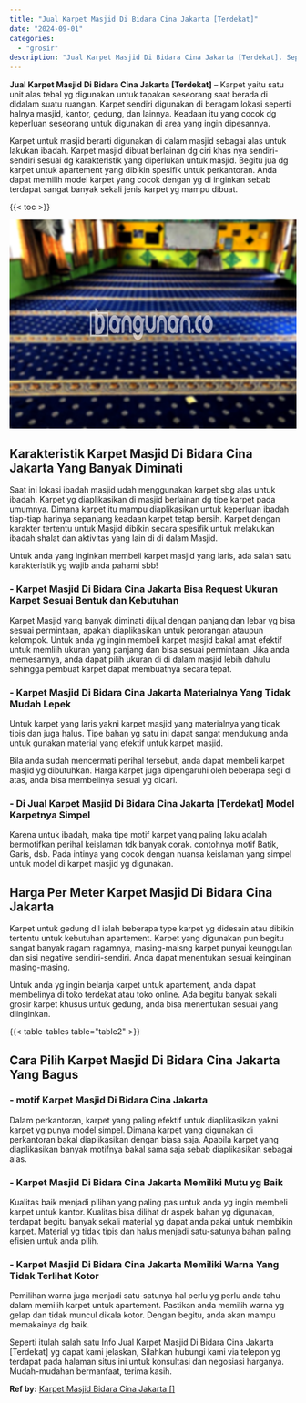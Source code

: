 ```yaml
---
title: "Jual Karpet Masjid Di Bidara Cina Jakarta [Terdekat]"
date: "2024-09-01"
categories: 
  - "grosir"
description: "Jual Karpet Masjid Di Bidara Cina Jakarta [Terdekat]. Seperti itulah salah satu Info Jual Karpet Masjid Di Bidara Cina Jakarta [Terdekat] yg dapat kami jel..."
---
```


**Jual Karpet Masjid Di Bidara Cina Jakarta \[Terdekat\]** – Karpet yaitu satu unit alas tebal yg digunakan untuk tapakan seseorang saat berada di didalam suatu ruangan. Karpet sendiri digunakan di beragam lokasi seperti halnya masjid, kantor, gedung, dan lainnya. Keadaan itu yang cocok dg keperluan seseorang untuk digunakan di area yang ingin dipesannya.

Karpet untuk masjid berarti digunakan di dalam masjid sebagai alas untuk lakukan ibadah. Karpet masjid dibuat berlainan dg ciri khas nya sendiri-sendiri sesuai dg karakteristik yang diperlukan untuk masjid. Begitu jua dg karpet untuk apartement yang dibikin spesifik untuk perkantoran. Anda dapat memilih model karpet yang cocok dengan yg di inginkan sebab terdapat sangat banyak sekali jenis karpet yg mampu dibuat.

{{< toc >}}

![Jual Karpet Masjid Di Bidara Cina Jakarta [Terdekat]](/images/grosir-karpet-murah-59.png)

## Karakteristik Karpet Masjid Di Bidara Cina Jakarta Yang Banyak Diminati

Saat ini lokasi ibadah masjid udah menggunakan karpet sbg alas untuk ibadah. Karpet yg diaplikasikan di masjid berlainan dg tipe karpet pada umumnya. Dimana karpet itu mampu diaplikasikan untuk keperluan ibadah tiap-tiap harinya sepanjang keadaan karpet tetap bersih. Karpet dengan karakter tertentu untuk Masjid dibikin secara spesifik untuk melakukan ibadah shalat dan aktivitas yang lain di di dalam Masjid.

Untuk anda yang inginkan membeli karpet masjid yang laris, ada salah satu karakteristik yg wajib anda pahami sbb!

### \- Karpet Masjid Di Bidara Cina Jakarta Bisa Request Ukuran Karpet Sesuai Bentuk dan Kebutuhan

Karpet Masjid yang banyak diminati dijual dengan panjang dan lebar yg bisa sesuai permintaan, apakah diaplikasikan untuk perorangan ataupun kelompok. Untuk anda yg ingin membeli karpet masjid bakal amat efektif untuk memliih ukuran yang panjang dan bisa sesuai permintaan. Jika anda memesannya, anda dapat pilih ukuran di di dalam masjid lebih dahulu sehingga pembuat karpet dapat membuatnya secara tepat.

### \- Karpet Masjid Di Bidara Cina Jakarta Materialnya Yang Tidak Mudah Lepek

Untuk karpet yang laris yakni karpet masjid yang materialnya yang tidak tipis dan juga halus. Tipe bahan yg satu ini dapat sangat mendukung anda untuk gunakan material yang efektif untuk karpet masjid.

Bila anda sudah mencermati perihal tersebut, anda dapat membeli karpet masjid yg dibutuhkan. Harga karpet juga dipengaruhi oleh beberapa segi di atas, anda bisa membelinya sesuai yg dicari.

### \- Di Jual Karpet Masjid Di Bidara Cina Jakarta \[Terdekat\] Model Karpetnya Simpel

Karena untuk ibadah, maka tipe motif karpet yang paling laku adalah bermotifkan perihal keislaman tdk banyak corak. contohnya motif Batik, Garis, dsb. Pada intinya yang cocok dengan nuansa keislaman yang simpel untuk model di karpet masjid yg digunakan.

## Harga Per Meter Karpet Masjid Di Bidara Cina Jakarta

Karpet untuk gedung dll ialah beberapa type karpet yg didesain atau dibikin tertentu untuk kebutuhan apartement. Karpet yang digunakan pun begitu sangat banyak ragam ragamnya, masing-maisng karpet punyai keunggulan dan sisi negative sendiri-sendiri. Anda dapat menentukan sesuai keinginan masing-masing.

Untuk anda yg ingin belanja karpet untuk apartement, anda dapat membelinya di toko terdekat atau toko online. Ada begitu banyak sekali grosir karpet khusus untuk gedung, anda bisa menentukan sesuai yang diinginkan.

{{< table-tables table="table2" >}}

## Cara Pilih Karpet Masjid Di Bidara Cina Jakarta Yang Bagus

### \- motif Karpet Masjid Di Bidara Cina Jakarta

Dalam perkantoran, karpet yang paling efektif untuk diaplikasikan yakni karpet yg punya model simpel. Dimana karpet yang digunakan di perkantoran bakal diaplikasikan dengan biasa saja. Apabila karpet yang diaplikasikan banyak motifnya bakal sama saja sebab diaplikasikan sebagai alas.

### \- Karpet Masjid Di Bidara Cina Jakarta Memiliki Mutu yg Baik

Kualitas baik menjadi pilihan yang paling pas untuk anda yg ingin membeli karpet untuk kantor. Kualitas bisa dilihat dr aspek bahan yg digunakan, terdapat begitu banyak sekali material yg dapat anda pakai untuk membikin karpet. Material yg tidak tipis dan halus menjadi satu-satunya bahan paling efisien untuk anda pilih.

### \- Karpet Masjid Di Bidara Cina Jakarta Memiliki Warna Yang Tidak Terlihat Kotor

Pemilihan warna juga menjadi satu-satunya hal perlu yg perlu anda tahu dalam memilih karpet untuk apartement. Pastikan anda memilih warna yg gelap dan tidak muncul dikala kotor. Dengan begitu, anda akan mampu memakainya dg baik.

Seperti itulah salah satu Info Jual Karpet Masjid Di Bidara Cina Jakarta \[Terdekat\] yg dapat kami jelaskan, Silahkan hubungi kami via telepon yg terdapat pada halaman situs ini untuk konsultasi dan negosiasi harganya. Mudah-mudahan bermanfaat, terima kasih.

**Ref by:**  [Karpet Masjid Bidara Cina Jakarta []](https://id.wikipedia.org/wiki/Karpet)
